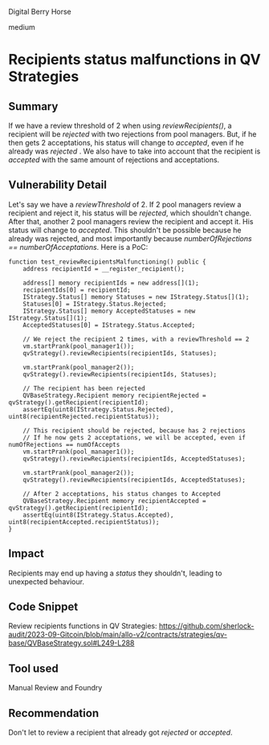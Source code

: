 Digital Berry Horse

medium

# Recipients status malfunctions in QV Strategies
## Summary
If we have a review threshold of 2 when using _reviewRecipients()_, a recipient will be _rejected_ with two rejections from pool managers. But, if he then gets 2 acceptations, his status will change to _accepted_, even if he already was _rejected_ . We also have to take into account that the recipient is _accepted_ with the same amount of rejections and acceptations.
## Vulnerability Detail
Let's say we have a _reviewThreshold_ of 2. If 2 pool managers review a recipient and reject it, his status will be _rejected_, which shouldn't change. After that, another 2 pool managers review the recipient and accept it. His status will change to _accepted_. This shouldn't be possible because he already was rejected, and most importantly because _numberOfRejections == numberOfAcceptations_. Here is a PoC:

    function test_reviewRecipientsMalfunctioning() public {
        address recipientId = __register_recipient();

        address[] memory recipientIds = new address[](1);
        recipientIds[0] = recipientId;
        IStrategy.Status[] memory Statuses = new IStrategy.Status[](1);
        Statuses[0] = IStrategy.Status.Rejected;
        IStrategy.Status[] memory AcceptedStatuses = new IStrategy.Status[](1);
        AcceptedStatuses[0] = IStrategy.Status.Accepted;

        // We reject the recipient 2 times, with a reviewThreshold == 2
        vm.startPrank(pool_manager1());
        qvStrategy().reviewRecipients(recipientIds, Statuses);

        vm.startPrank(pool_manager2());
        qvStrategy().reviewRecipients(recipientIds, Statuses);

        // The recipient has been rejected
        QVBaseStrategy.Recipient memory recipientRejected = qvStrategy().getRecipient(recipientId);
        assertEq(uint8(IStrategy.Status.Rejected), uint8(recipientRejected.recipientStatus));

        // This recipient should be rejected, because has 2 rejections
        // If he now gets 2 acceptations, we will be accepted, even if numOfRejections == numOfAccepts 
        vm.startPrank(pool_manager1());
        qvStrategy().reviewRecipients(recipientIds, AcceptedStatuses);

        vm.startPrank(pool_manager2());
        qvStrategy().reviewRecipients(recipientIds, AcceptedStatuses);

        // After 2 acceptations, his status changes to Accepted
        QVBaseStrategy.Recipient memory recipientAccepted = qvStrategy().getRecipient(recipientId);
        assertEq(uint8(IStrategy.Status.Accepted), uint8(recipientAccepted.recipientStatus));
    }

## Impact
Recipients may end up having a _status_ they shouldn't, leading to unexpected behaviour.
## Code Snippet
Review recipients functions in QV Strategies: 
https://github.com/sherlock-audit/2023-09-Gitcoin/blob/main/allo-v2/contracts/strategies/qv-base/QVBaseStrategy.sol#L249-L288
## Tool used

Manual Review and Foundry

## Recommendation
Don't let to review a recipient that already got _rejected_ or _accepted_.